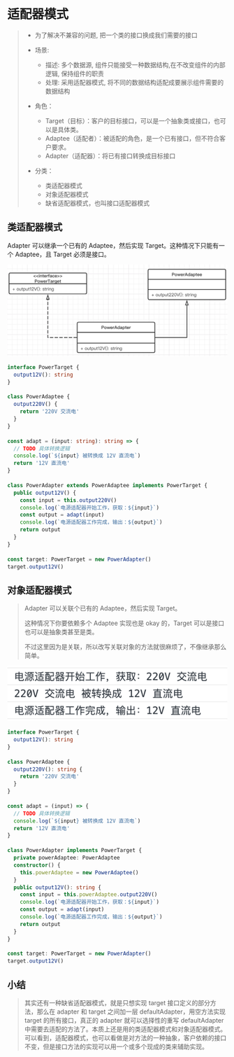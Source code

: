 # 适配器模式

> - 为了解决不兼容的问题, 把一个类的接口换成我们需要的接口
> - 场景:
>   - 描述: 多个数据源, 组件只能接受一种数据结构,在不改变组件的内部逻辑, 保持组件的职责
>   - 处理: 采用适配器模式, 将不同的数据结构适配成要展示组件需要的数据结构
> - 角色：
>
>   - Target（目标）：客户的目标接口，可以是一个抽象类或接口，也可以是具体类。
>   - Adaptee（适配者）：被适配的角色，是一个已有接口，但不符合客户要求。
>   - Adapter（适配器）：将已有接口转换成目标接口
>
> - 分类：
>   - 类适配器模式
>   - 对象适配器模式
>   - 缺省适配器模式，也叫接口适配器模式

## 类适配器模式

Adapter 可以继承一个已有的 Adaptee，然后实现 Target。这种情况下只能有一个 Adaptee，且 Target 必须是接口。

![image-20210724195222461](.assets/image-20210724195222461.png)

```typescript
interface PowerTarget {
  output12V(): string
}

class PowerAdaptee {
  output220V() {
    return '220V 交流电'
  }
}

const adapt = (input: string): string => {
  // TODO 具体转换逻辑
  console.log(`${input} 被转换成 12V 直流电`)
  return '12V 直流电'
}

class PowerAdapter extends PowerAdaptee implements PowerTarget {
  public output12V() {
    const input = this.output220V()
    console.log(`电源适配器开始工作，获取：${input}`)
    const output = adapt(input)
    console.log(`电源适配器工作完成，输出：${output}`)
    return output
  }
}

const target: PowerTarget = new PowerAdapter()
target.output12V()
```

## 对象适配器模式

> Adapter 可以关联个已有的 Adaptee，然后实现 Target。
>
> 这种情况下你要依赖多个 Adaptee 实现也是 okay 的，Target 可以是接口也可以是抽象类甚至是类。
>
> 不过这里因为是关联，所以改写关联对象的方法就很麻烦了，不像继承那么简单。

![image-20210724195303712](.assets/image-20210724195303712.png)

```typescript
interface PowerTarget {
  output12V(): string
}

class PowerAdaptee {
  output220V(): string {
    return '220V 交流电'
  }
}

const adapt = (input) => {
  // TODO 具体转换逻辑
  console.log(`${input} 被转换成 12V 直流电`)
  return '12V 直流电'
}

class PowerAdapter implements PowerTarget {
  private powerAdaptee: PowerAdaptee
  constructor() {
    this.powerAdaptee = new PowerAdaptee()
  }
  public output12V(): string {
    const input = this.powerAdaptee.output220V()
    console.log(`电源适配器开始工作，获取：${input}`)
    const output = adapt(input)
    console.log(`电源适配器工作完成，输出：${output}`)
    return output
  }
}

const target: PowerTarget = new PowerAdapter()
target.output12V()
```

## 小结

> 其实还有一种缺省适配器模式，就是只想实现 target 接口定义的部分方法，那么在 adapter 和 target 之间加一层 defaultAdapter，用空方法实现 target 的所有接口，真正的 adapter 就可以选择性的重写 defaultAdapter 中需要去适配的方法了。本质上还是用的类适配器模式和对象适配器模式。 可以看到，适配器模式，也可以看做是对方法的一种抽象，客户依赖的接口不变，但是接口方法的实现可以用一个或多个现成的类来辅助实现。
